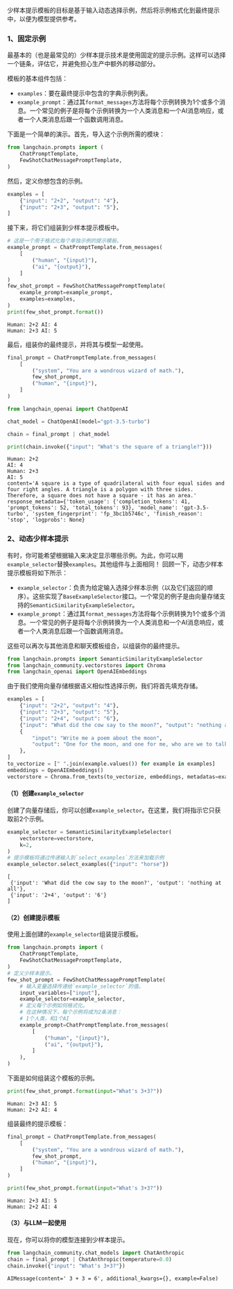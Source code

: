 少样本提示模板的目标是基于输入动态选择示例，然后将示例格式化到最终提示中，以便为模型提供参考。

### 1、固定示例
最基本的（也是最常见的）少样本提示技术是使用固定的提示示例。这样可以选择一个链条，评估它，并避免担心生产中额外的移动部分。

模板的基本组件包括：
- `examples`：要在最终提示中包含的字典示例列表。
- `example_prompt`：通过其`format_messages`方法将每个示例转换为1个或多个消息。一个常见的例子是将每个示例转换为一个人类消息和一个AI消息响应，或者一个人类消息后跟一个函数调用消息。

下面是一个简单的演示。首先，导入这个示例所需的模块：

```python
from langchain.prompts import (
    ChatPromptTemplate,
    FewShotChatMessagePromptTemplate,
)
```

然后，定义你想包含的示例。

```python
examples = [
    {"input": "2+2", "output": "4"},
    {"input": "2+3", "output": "5"},
]
```

接下来，将它们组装到少样本提示模板中。

```python
# 这是一个用于格式化每个单独示例的提示模板。
example_prompt = ChatPromptTemplate.from_messages(
    [
        ("human", "{input}"),
        ("ai", "{output}"),
    ]
)
few_shot_prompt = FewShotChatMessagePromptTemplate(
    example_prompt=example_prompt,
    examples=examples,
)
print(few_shot_prompt.format())
```

```
Human: 2+2 AI: 4
Human: 2+3 AI: 5
```

最后，组装你的最终提示，并将其与模型一起使用。

```python
final_prompt = ChatPromptTemplate.from_messages(
    [
        ("system", "You are a wondrous wizard of math."),
        few_shot_prompt,
        ("human", "{input}"),
    ]
)
```

```python
from langchain_openai import ChatOpenAI

chat_model = ChatOpenAI(model="gpt-3.5-turbo")

chain = final_prompt | chat_model

print(chain.invoke({"input": "What's the square of a triangle?"}))
```

```text
Human: 2+2
AI: 4
Human: 2+3
AI: 5
content='A square is a type of quadrilateral with four equal sides and four right angles. A triangle is a polygon with three sides. Therefore, a square does not have a square - it has an area.' response_metadata={'token_usage': {'completion_tokens': 41, 'prompt_tokens': 52, 'total_tokens': 93}, 'model_name': 'gpt-3.5-turbo', 'system_fingerprint': 'fp_3bc1b5746c', 'finish_reason': 'stop', 'logprobs': None}
```

### 2、动态少样本提示
有时，你可能希望根据输入来决定显示哪些示例。为此，你可以用`example_selector`替换`examples`。其他组件与上面相同！
回顾一下，动态少样本提示模板将如下所示：

- `example_selector`：负责为给定输入选择少样本示例（以及它们返回的顺序）。这些实现了`BaseExampleSelector`接口。一个常见的例子是由向量存储支持的`SemanticSimilarityExampleSelector`。
- `example_prompt`：通过其`format_messages`方法将每个示例转换为1个或多个消息。一个常见的例子是将每个示例转换为一个人类消息和一个AI消息响应，或者一个人类消息后跟一个函数调用消息。

这些可以再次与其他消息和聊天模板组合，以组装你的最终提示。

```python
from langchain.prompts import SemanticSimilarityExampleSelector
from langchain_community.vectorstores import Chroma
from langchain_openai import OpenAIEmbeddings
```

由于我们使用向量存储根据语义相似性选择示例，我们将首先填充存储。

```python
examples = [
    {"input": "2+2", "output": "4"},
    {"input": "2+3", "output": "5"},
    {"input": "2+4", "output": "6"},
    {"input": "What did the cow say to the moon?", "output": "nothing at all"},
    {
        "input": "Write me a poem about the moon",
        "output": "One for the moon, and one for me, who are we to talk about the moon?"
    },
]
to_vectorize = [" ".join(example.values()) for example in examples]
embeddings = OpenAIEmbeddings()
vectorstore = Chroma.from_texts(to_vectorize, embeddings, metadatas=examples)
```

#### （1）创建`example_selector`
创建了向量存储后，你可以创建`example_selector`。在这里，我们将指示它只获取前2个示例。

```python
example_selector = SemanticSimilarityExampleSelector(
    vectorstore=vectorstore,
    k=2,
)
# 提示模板将通过传递输入到`select_examples`方法来加载示例
example_selector.select_examples({"input": "horse"})
```

```
[
 {'input': 'What did the cow say to the moon?', 'output': 'nothing at all'},
 {'input': '2+4', 'output': '6'}
]
```

#### （2）创建提示模板
使用上面创建的`example_selector`组装提示模板。

```python
from langchain.prompts import (
    ChatPromptTemplate,
    FewShotChatMessagePromptTemplate,
)
# 定义少样本提示。
few_shot_prompt = FewShotChatMessagePromptTemplate(
    # 输入变量选择传递给`example_selector`的值。
    input_variables=["input"],
    example_selector=example_selector,
    # 定义每个示例如何格式化。
    # 在这种情况下，每个示例将成为2条消息：
    # 1个人类，和1个AI
    example_prompt=ChatPromptTemplate.from_messages(
        [
            ("human", "{input}"),
            ("ai", "{output}"),
        ]
    ),
)
```

下面是如何组装这个模板的示例。

```python
print(few_shot_prompt.format(input="What's 3+3?"))
```

```
Human: 2+3 AI: 5
Human: 2+2 AI: 4
```

组装最终的提示模板：

```python
final_prompt = ChatPromptTemplate.from_messages(
    [
        ("system", "You are a wondrous wizard of math."),
        few_shot_prompt,
        ("human", "{input}"),
    ]
)
```

```python
print(few_shot_prompt.format(input="What's 3+3?"))
```

```
Human: 2+3 AI: 5
Human: 2+2 AI: 4
```

#### （3）与LLM一起使用
现在，你可以将你的模型连接到少样本提示。

```python
from langchain_community.chat_models import ChatAnthropic
chain = final_prompt | ChatAnthropic(temperature=0.0)
chain.invoke({"input": "What's 3+3?"})
```

```
AIMessage(content=' 3 + 3 = 6', additional_kwargs={}, example=False)
```
